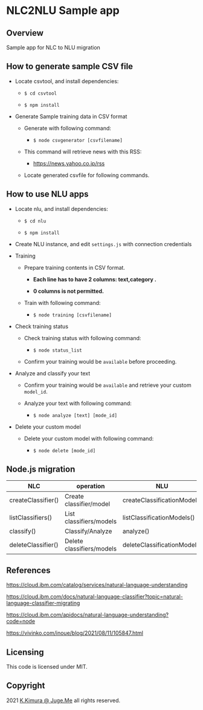 # NLC2NLU Sample app


## Overview

Sample app for NLC to NLU migration


## How to generate sample CSV file

- Locate csvtool, and install dependencies:

  - `$ cd csvtool`

  - `$ npm install`

- Generate Sample training data in CSV format

  - Generate with following command:

    - `$ node csvgenerator [csvfilename]`

  - This command will retrieve news with this RSS:

    - https://news.yahoo.co.jp/rss

  - Locate generated csvfile for following commands.


## How to use NLU apps

- Locate nlu, and install dependencies:

  - `$ cd nlu`

  - `$ npm install`

- Create NLU instance, and edit `settings.js` with connection credentials

- Training

  - Prepare training contents in CSV format.

    - **Each line has to have 2 columns: text,category .**

    - **0 columns is not permitted.**

  - Train with following command:

    - `$ node training [csvfilename]`

- Check training status

  - Check training status with following command:

    - `$ node status_list`

  - Confirm your training would be `available` before proceeding.

- Analyze and classify your text

  - Confirm your training would be `available` and retrieve your custom `model_id`.

  - Analyze your text with following command:

    - `$ node analyze [text] [mode_id]`

- Delete your custom model

  - Delete your custom model with following command:

    - `$ node delete [mode_id]`


## Node.js migration

| NLC        | operation     | NLU        |
|------------|------------|------------|
| createClassifier() | Create classifier/model | createClassificationModel() |
| listClassifiers() | List classifiers/models | listClassificationModels() |
| classify() | Classify/Analyze | analyze() |
| deleteClassifier() | Delete classifiers/models | deleteClassificationModel() |


## References

https://cloud.ibm.com/catalog/services/natural-language-understanding

https://cloud.ibm.com/docs/natural-language-classifier?topic=natural-language-classifier-migrating

https://cloud.ibm.com/apidocs/natural-language-understanding?code=node

https://vivinko.com/inoue/blog/2021/08/11/105847.html



## Licensing

This code is licensed under MIT.


## Copyright

2021 [K.Kimura @ Juge.Me](https://github.com/dotnsf) all rights reserved.
